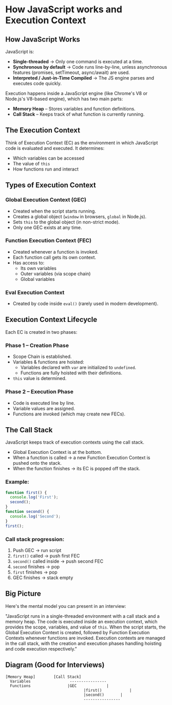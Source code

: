 # How JavaScript works and Execution Context

## How JavaScript Works

JavaScript is:

- **Single-threaded** → Only one command is executed at a time.
- **Synchronous by default** → Code runs line-by-line, unless asynchronous features (promises, setTimeout, async/await) are used.
- **Interpreted / Just-in-Time Compiled** → The JS engine parses and executes code quickly.

Execution happens inside a JavaScript engine (like Chrome's V8 or Node.js's V8-based engine), which has two main parts:

- **Memory Heap** – Stores variables and function definitions.
- **Call Stack** – Keeps track of what function is currently running.

## The Execution Context

Think of Execution Context (EC) as the environment in which JavaScript code is evaluated and executed.
It determines:

- Which variables can be accessed
- The value of `this`
- How functions run and interact

## Types of Execution Context

### Global Execution Context (GEC)

- Created when the script starts running.
- Creates a global object (`window` in browsers, `global` in Node.js).
- Sets `this` to the global object (in non-strict mode).
- Only one GEC exists at any time.

### Function Execution Context (FEC)

- Created whenever a function is invoked.
- Each function call gets its own context.
- Has access to:
  - Its own variables
  - Outer variables (via scope chain)
  - Global variables

### Eval Execution Context

- Created by code inside `eval()` (rarely used in modern development).

## Execution Context Lifecycle

Each EC is created in two phases:

### Phase 1 – Creation Phase

- Scope Chain is established.
- Variables & functions are hoisted:
  - Variables declared with `var` are initialized to `undefined`.
  - Functions are fully hoisted with their definitions.
- `this` value is determined.

### Phase 2 – Execution Phase

- Code is executed line by line.
- Variable values are assigned.
- Functions are invoked (which may create new FECs).

## The Call Stack

JavaScript keeps track of execution contexts using the call stack.

- Global Execution Context is at the bottom.
- When a function is called → a new Function Execution Context is pushed onto the stack.
- When the function finishes → its EC is popped off the stack.

### Example:

```js
function first() {
  console.log('First');
  second();
}
function second() {
  console.log('Second');
}
first();
```

### Call stack progression:

1. Push GEC → run script
2. `first()` called → push first FEC
3. `second()` called inside → push second FEC
4. `second` finishes → pop
5. `first` finishes → pop
6. GEC finishes → stack empty

## Big Picture

Here's the mental model you can present in an interview:

"JavaScript runs in a single-threaded environment with a call stack and a memory heap. The code is executed inside an execution context, which provides the scope, variables, and value of `this`. When the script starts, the Global Execution Context is created, followed by Function Execution Contexts whenever functions are invoked. Execution contexts are managed in the call stack, with the creation and execution phases handling hoisting and code execution respectively."

## Diagram (Good for Interviews)

```
[Memory Heap]        [Call Stack]
  Variables                 ----------------
  Functions                |GEC             |
                                  |first()            |
                                  |second()       |
                                  ----------------
```

